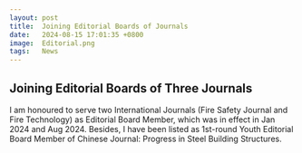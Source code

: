 ```yaml
---
layout: post
title:  Joining Editorial Boards of Journals
date:   2024-08-15 17:01:35 +0800
image:  Editorial.png
tags:   News
---
```

## Joining Editorial Boards of Three Journals
I am honoured to serve two International Journals (Fire Safety Journal and Fire Technology) as Editorial Board Member, which was in effect in Jan 2024 and Aug 2024. Besides, I have been listed as 1st-round Youth Editorial Board Member of Chinese Journal: Progress in Steel Building Structures.
